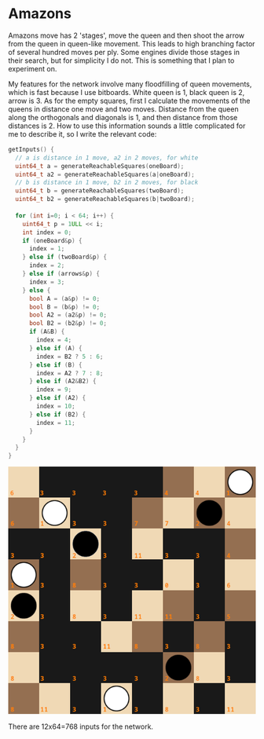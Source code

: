 # Amazons

Amazons move has 2 'stages', move the queen and then shoot the arrow from the queen in queen-like movement. This leads to high branching factor of several hundred moves per ply. Some engines divide those stages in their search, but for simplicity I do not. This is something that I plan to experiment on.

My features for the network involve many floodfilling of queen movements, which is fast because I use bitboards. White queen is 1, black queen is 2, arrow is 3. As for the empty squares, first I calculate the movements of the queens in distance one move and two moves. Distance from the queen along the orthogonals and diagonals is 1, and then distance from those distances is 2. How to use this information sounds a little complicated for me to describe it, so I write the relevant code:

```C++
getInputs() {
  // a is distance in 1 move, a2 in 2 moves, for white
  uint64_t a = generateReachableSquares(oneBoard);
  uint64_t a2 = generateReachableSquares(a|oneBoard);
  // b is distance in 1 move, b2 in 2 moves, for black
  uint64_t b = generateReachableSquares(twoBoard);
  uint64_t b2 = generateReachableSquares(b|twoBoard);
  
  for (int i=0; i < 64; i++) {
    uint64_t p = 1ULL << i;
    int index = 0;
    if (oneBoard&p) {
      index = 1;
    } else if (twoBoard&p) {
      index = 2;
    } else if (arrows&p) {
      index = 3;
    } else {
      bool A = (a&p) != 0;
      bool B = (b&p) != 0;
      bool A2 = (a2&p) != 0;
      bool B2 = (b2&p) != 0;
      if (A&B) {
        index = 4;
      } else if (A) {
        index = B2 ? 5 : 6;
      } else if (B) {
        index = A2 ? 7 : 8;
      } else if (A2&B2) {
        index = 9;
      } else if (A2) {
        index = 10;
      } else if (B2) {
        index = 11;
      }
    }
  }
}
```

![amazons](amazons.png "Amazons")

There are 12x64=768 inputs for the network.
